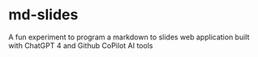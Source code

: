 # md-slides
A fun experiment to program a markdown to slides web application built with ChatGPT 4 and Github CoPilot AI tools
